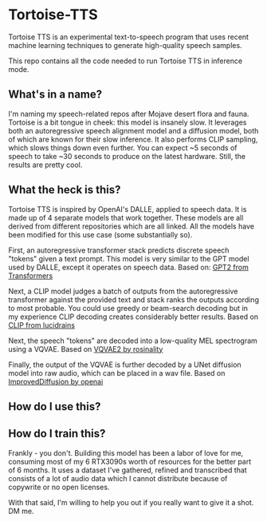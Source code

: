 # Tortoise-TTS

Tortoise TTS is an experimental text-to-speech program that uses recent machine learning techniques to generate
high-quality speech samples.

This repo contains all the code needed to run Tortoise TTS in inference mode.

## What's in a name?

I'm naming my speech-related repos after Mojave desert flora and fauna. Tortoise is a bit tongue in cheek: this model
is insanely slow. It leverages both an autoregressive speech alignment model and a diffusion model, both of which
are known for their slow inference. It also performs CLIP sampling, which slows things down even further. You can
expect ~5 seconds of speech to take ~30 seconds to produce on the latest hardware. Still, the results are pretty cool.

## What the heck is this?

Tortoise TTS is inspired by OpenAI's DALLE, applied to speech data. It is made up of 4 separate models that work together.
These models are all derived from different repositories which are all linked. All the models have been modified
for this use case (some substantially so).

First, an autoregressive transformer stack predicts discrete speech "tokens" given a text prompt. This model is very
similar to the GPT model used by DALLE, except it operates on speech data.
Based on: [GPT2 from Transformers](https://huggingface.co/docs/transformers/model_doc/gpt2)

Next, a CLIP model judges a batch of outputs from the autoregressive transformer against the provided text and stack
ranks the outputs according to most probable. You could use greedy or beam-search decoding but in my experience CLIP
decoding creates considerably better results.
Based on [CLIP from lucidrains](https://github.com/lucidrains/DALLE-pytorch/blob/main/dalle_pytorch/dalle_pytorch.py)

Next, the speech "tokens" are decoded into a low-quality MEL spectrogram using a VQVAE.
Based on [VQVAE2 by rosinality](https://github.com/rosinality/vq-vae-2-pytorch)

Finally, the output of the VQVAE is further decoded by a UNet diffusion model into raw audio, which can be placed in
a wav file.
Based on [ImprovedDiffusion by openai](https://github.com/openai/improved-diffusion)

## How do I use this?

<incoming>

## How do I train this?

Frankly - you don't. Building this model has been a labor of love for me, consuming most of my 6 RTX3090s worth of
resources for the better part of 6 months. It uses a dataset I've gathered, refined and transcribed that consists of
a lot of audio data which I cannot distribute because of copywrite or no open licenses.

With that said, I'm willing to help you out if you really want to give it a shot. DM me.